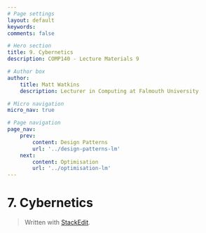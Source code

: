 ```yaml
---
# Page settings
layout: default
keywords:
comments: false

# Hero section
title: 9. Cybernetics
description: COMP140 - Lecture Materials 9

# Author box
author:
    title: Matt Watkins
    description: Lecturer in Computing at Falmouth University

# Micro navigation
micro_nav: true

# Page navigation
page_nav:
    prev:
        content: Design Patterns
        url: '../design-patterns-lm'
    next:
        content: Optimisation
        url: '../optimisation-lm'
---
```


# 7. Cybernetics


> Written with [StackEdit](https://stackedit.io/).
<!--stackedit_data:
eyJoaXN0b3J5IjpbLTExNDQ0NjMwMDJdfQ==
-->